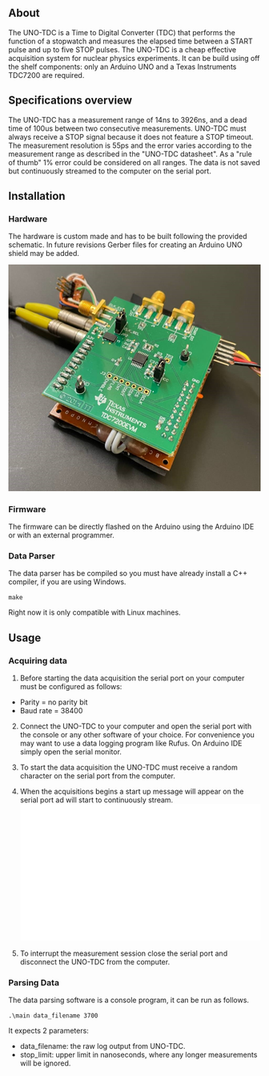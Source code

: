 ## About
The UNO-TDC is a Time to Digital Converter (TDC) that performs the function of a stopwatch and measures the elapsed time between a START pulse and up to five STOP pulses.
The UNO-TDC is a cheap effective acquisition system for nuclear physics experiments. It can be build using off the shelf components: only an Arduino UNO and a Texas Instruments TDC7200 are required.

## Specifications overview
The UNO-TDC has a measurement range of 14ns to 3926ns, and a dead time of 100us between two consecutive measurements. UNO-TDC must always receive a STOP signal because it does not feature a STOP timeout. The measurement resolution is 55ps and the error varies according to the measurement range as described in the "UNO-TDC datasheet". As a "rule of thumb" 1% error could be considered on all ranges. The data is not saved but continuously streamed to the computer on the serial port.

## Installation
### Hardware
The hardware is custom made and has to be built following the provided schematic. In future revisions Gerber files for creating an Arduino UNO shield may be added.

![](https://github.com/LeonardoLisa/UNO-TDC/blob/main/Hardware/tdc_img.jpg)

### Firmware
The firmware can be directly flashed on the Arduino using the Arduino IDE or with an external programmer.

### Data Parser
The data parser has be compiled so you must have already install a C++ compiler, if you are using Windows. 

```console
make
```

Right now it is only compatible with Linux machines. 

## Usage
### Acquiring data
1. Before starting the data acquisition the serial port on your computer must be configured as follows:
- Parity = no parity bit
- Baud rate = 38400 

2. Connect the UNO-TDC to your computer and open the serial port with the console or any other software of your choice. For convenience you may want to use a data logging program like Rufus. On Arduino IDE simply open the serial monitor.

3. To start the data acquisition the UNO-TDC must receive a random character on the serial port from the computer.

4. When the acquisitions begins a start up message will appear on the serial port ad will start to continuously stream.
![](https://github.com/LeonardoLisa/UNO-TDC/blob/main/Hardware/output_log.svg)

5. To interrupt the measurement session close the serial port and disconnect the UNO-TDC from the computer. 

### Parsing Data
The data parsing software is a console program, it can be run as follows.

```console
.\main data_filename 3700
```
It expects 2 parameters:
- data_filename: the raw log output from UNO-TDC.
- stop_limit: upper limit in nanoseconds, where any longer measurements will be ignored. 
